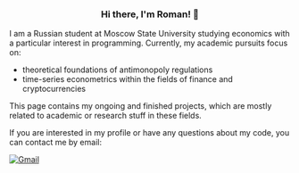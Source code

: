 <h3 align="center">
  Hi there, I'm Roman! 👋
</h3>

I am a Russian student at Moscow State University studying economics with a particular interest in programming. Currently, my academic pursuits focus on:

- theoretical foundations of antimonopoly regulations
- time-series econometrics within the fields of finance and cryptocurrencies

This page contains my ongoing and finished projects, which are mostly related to academic or research stuff in these fields.

If you are interested in my profile or have any questions about my code, you can contact me by email:

<a href="mailto:ermolchukrs@gmail.com" target="_blank">

  ![Gmail](https://img.shields.io/badge/Gmail-D14836?style=for-the-badge&logo=gmail&logoColor=white)
  
</a>
